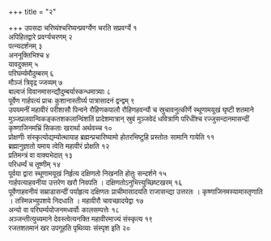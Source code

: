 +++
title = "२"

+++
उपसदा चरिष्यंश्चरिष्यन्प्रवर्ग्येण चरति सप्रवर्ग्ये १  
अपिहितद्वारे प्रवर्ग्यचरणम् २  
पत्न्यदर्शनम् ३  
अननूक्तिभिश्च ४  
यावदुक्तम् ५  
परिघर्म्यमौदुम्बरम् ६  
मौञ्जं त्रिवृद्र ज्जव्यम् ७  
बाल्वजं विवानमासन्द्यौदुम्बर्यास्कन्धमात्र्याः ८  
पूर्वेण गार्हपत्यं प्राचः कुशानास्तीर्य्य पात्रासादनं द्वन्द्वम् ९  
उपयमनीं महावीरं परीशासौ पिन्वने रौहिणकपालौ रौहिणहवन्यौ च स्रुचावनुत्कीर्णे स्थूणामयूखं घृष्टी शतमाने मुञ्जप्रलवान्विकङ्कतशकलान्विंशतिं प्रादेशमात्रान् स्रुवं मुञ्जवेदं धवित्राणि परिधींश्च रज्जुसन्दानमासन्दीं कृष्णाजिनमभ्रिं सिकताः खरार्था अर्थवच्च १०  
प्रोक्षणीः संस्कृत्योद्यम्योत्थायाह ब्रह्मन्प्रचारिष्यामो होतरभिष्टुहि प्रस्तोतः सामानि गायेति ११  
ब्रह्मानुज्ञातो यमाय त्वेति महावीरं प्रोक्षति १२  
प्रतिमन्त्रं वा वाक्यभेदात् १३  
परिधर्म्यं च तूष्णीम् १४  
पूर्वया द्वारा स्थूणामयूखं निर्हृत्य दक्षिणतो निखनति होतुः सन्दर्शने १५  
गार्हपत्याहवनीया उत्तरेण खरौ निवपति । दक्षिणतोऽनुभित्त्युच्छिष्टखरम् १६  
पूर्वेणाहवनीयं सम्राडासन्दीं पर्याहृत्य दक्षिणतः प्राचीमासादयति राजासन्द्या उत्तरतः । कृष्णाजिनमस्यामास्तृणाति । तस्मिन्नभ्युपशये निदधाति । महावीरौ चावच्छादयेद्वा १७  
अन्यो वा परिघर्म्ययोजनमध्वर्योः कालसम्पत्तेः १८  
अञ्जन्तीत्युच्यमाने देवस्त्वेत्यनक्ति महावीरमाज्यं संस्कृत्य १९  
रजतशतमानं खर उपगूहति पृथिव्याः संस्पृश इति २०  

